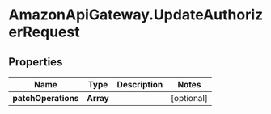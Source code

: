 # AmazonApiGateway.UpdateAuthorizerRequest

## Properties

Name | Type | Description | Notes
------------ | ------------- | ------------- | -------------
**patchOperations** | **Array** |  | [optional] 


